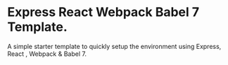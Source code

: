 # Express React Webpack Babel 7 Template.
A simple starter template to quickly setup the environment using Express, React , Webpack &amp; Babel 7.
